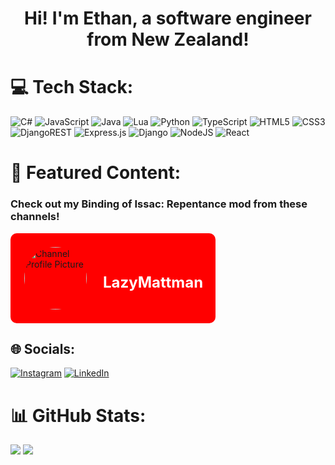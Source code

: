 <h1 align="center">Hi! I'm Ethan, a software engineer from New Zealand!</h1>

# 💻 Tech Stack:
![C#](https://img.shields.io/badge/c%23-%23239120.svg?style=for-the-badge&logo=csharp&logoColor=white) ![JavaScript](https://img.shields.io/badge/javascript-%23323330.svg?style=for-the-badge&logo=javascript&logoColor=%23F7DF1E) ![Java](https://img.shields.io/badge/java-%23ED8B00.svg?style=for-the-badge&logo=openjdk&logoColor=white) ![Lua](https://img.shields.io/badge/lua-%232C2D72.svg?style=for-the-badge&logo=lua&logoColor=white) ![Python](https://img.shields.io/badge/python-3670A0?style=for-the-badge&logo=python&logoColor=ffdd54) ![TypeScript](https://img.shields.io/badge/typescript-%23007ACC.svg?style=for-the-badge&logo=typescript&logoColor=white) ![HTML5](https://img.shields.io/badge/html5-%23E34F26.svg?style=for-the-badge&logo=html5&logoColor=white) ![CSS3](https://img.shields.io/badge/css3-%231572B6.svg?style=for-the-badge&logo=css3&logoColor=white) ![DjangoREST](https://img.shields.io/badge/DJANGO-REST-ff1709?style=for-the-badge&logo=django&logoColor=white&color=ff1709&labelColor=gray) ![Express.js](https://img.shields.io/badge/express.js-%23404d59.svg?style=for-the-badge&logo=express&logoColor=%2361DAFB) ![Django](https://img.shields.io/badge/django-%23092E20.svg?style=for-the-badge&logo=django&logoColor=white) ![NodeJS](https://img.shields.io/badge/node.js-6DA55F?style=for-the-badge&logo=node.js&logoColor=white) ![React](https://img.shields.io/badge/react-%2320232a.svg?style=for-the-badge&logo=react&logoColor=%2361DAFB)
# 📼 Featured Content:
<h3>Check out my Binding of Issac: Repentance mod from these channels!</h3>
<div style="text-align:left;">
  <a href="https://www.youtube.com/watch?v=enXsD2pn4Fw&ab_channel=LazyMattman" target="_blank" rel="noopener noreferrer" style="display: inline-block; text-decoration: none; background-color: #FF0000; padding: 20px; border-radius: 10px;">
    <img src="https://yt3.googleusercontent.com/UdxXxE4am-_qFJvOqZSyZfcS5b3XneCD0BzuETunuTtDQPjeYijRReEtBYmuPRsuJY5ywGyd=s176-c-k-c0x00ffffff-no-rj" alt="Channel Profile Picture" style="display: inline-block; vertical-align: middle; border-radius: 50%; width: 100px; height: 100px; border: 2px solid red;">
    <h2 style="display: inline-block; vertical-align: middle; font-size: 24px; color: white; margin-left: 20px; text-decoration: none;">LazyMattman</h2>
  </a>
</div>


## 🌐 Socials:
[![Instagram](https://img.shields.io/badge/Instagram-%23E4405F.svg?logo=Instagram&logoColor=white)](https://instagram.com/ethandavidfrancis) [![LinkedIn](https://img.shields.io/badge/LinkedIn-%230077B5.svg?logo=linkedin&logoColor=white)](https://linkedin.com/in/macleod-ethan) 
# 📊 GitHub Stats:
![](https://github-readme-streak-stats.herokuapp.com/?user=ethandfmacleod&theme=dark&hide_border=false)
![](https://github-readme-stats.vercel.app/api/top-langs/?username=ethandfmacleod&theme=dark&hide_border=false&include_all_commits=false&count_private=false&layout=compact)
